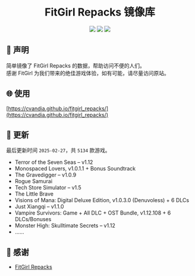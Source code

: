 ﻿<div align="center">

# FitGirl Repacks 镜像库

![](https://count.getloli.com/get/@fitgirl_repacks?theme=booru-lewd)
![](https://img.shields.io/badge/ci-passing-brightgreen.svg?logo=github) ![](https://img.shields.io/badge/license-MIT-brightgreen.svg)

</div>

## 📜 声明
简单镜像了 FitGirl Repacks 的数据，帮助访问不便的人们。  
感谢 FitGirl 为我们带来的绝佳游戏体验，如有可能，请尽量访问原站。

## 🌐 使用
[https://cvandia.github.io/fitgirl_repacks/](https://cvandia.github.io/fitgirl_repacks/)

## 🔄 更新
最后更新时间 `2025-02-27`，共 `5134` 款游戏。
- Terror of the Seven Seas – v1.12
- Monospaced Lovers, v1.0.1.1 + Bonus Soundtrack
- The Gravedigger – v1.0.9
- Rogue Samurai
- Tech Store Simulator – v1.5
- The Little Brave
- Visions of Mana: Digital Deluxe Edition, v1.0.3.0 (Denuvoless) + 6 DLCs
- Just Xiangqi – v1.1.0
- Vampire Survivors: Game + All DLC + OST Bundle, v1.12.108 + 6 DLCs/Bonuses
- Monster High: Skulltimate Secrets – v1.12
- ……

## 🙏 感谢
- [FitGirl Repacks](https://fitgirl-repacks.site/)
